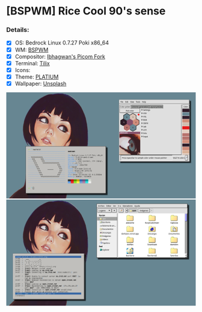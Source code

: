 # [BSPWM] Rice Cool 90's sense

### Details:

- [x] OS: Bedrock Linux 0.7.27 Poki x86_64
- [x] WM: [BSPWM]()
- [x] Compositor: [Ibhagwan's Picom Fork](https://github.com/ibhagwan/picom)
- [x] Terminal: [Tilix](https://gnunn1.github.io/tilix-web/)
- [x] Icons: []()
- [x] Theme: [PLATIUM](https://www.gnome-look.org/p/1014636/)
- [x] Wallpaper: [Unsplash](https://unsplash.com/photos/Ld-YP_iBGyI)

![](DesktopN1342.png)
![](cap6.png)
